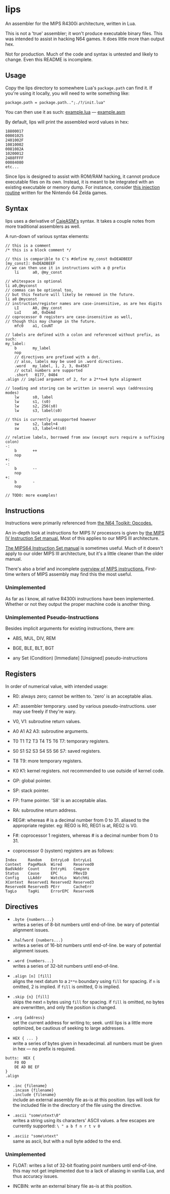 # lips

An assembler for the MIPS R4300i architecture, written in Lua.

This is not a 'true' assembler; it won't produce executable binary files.
This was intended to assist in hacking N64 games.
It does little more than output hex.

Not for production. Much of the code and syntax is untested and likely to change.
Even this README is incomplete.

## Usage

Copy the lips directory to somewhere Lua's `package.path` can find it.
If you're using it locally, you will need to write something like:
```
package.path = package.path..";./?/init.lua"
```

You can then use it as such:
[example.lua][elua] — [example.asm][easm]

[elua]: ./example.lua
[easm]: ./example.asm

By default, lips will print the assembled word values in hex:
```
18800017
00001025
2401002F
10810002
0081082A
10200012
2488FFFF
00084080
etc...
```

Since lips is designed to assist with ROM/RAM hacking,
it cannot produce executable files on its own.
Instead, it is meant to be integrated with an existing executable or memory dump.
For instance, consider [this injection routine][inject.lua]
written for the Nintendo 64 Zelda games.

[inject.lua]: https://github.com/notwa/mm/blob/master/Lua/inject.lua

## Syntax

lips uses a derivative of [CajeASM's][caje] syntax.
It takes a couple notes from more traditional assemblers as well.

[caje]: https://github.com/Tarek701/CajeASM/

A run-down of various syntax elements:
```
// this is a comment
/* this is a block comment */

// this is comparible to C's #define my_const 0xDEADBEEF
[my_const]: 0xDEADBEEF
// we can then use it in instructions with a @ prefix
    li      a0, @my_const

// whitespace is optional
li a0,@myconst
// commas can be optional too,
// but this feature will likely be removed in the future.
li a0 @myconst
// instruction/register names are case-insensitive, as are hex digits
    LI      A0, @my_const
    LuI     a0, 0xDeAd
// coprocessor 0 registers are case-insensitive as well,
// though this may change in the future.
    mfc0    a1, CouNT

// labels are defined with a colon and referenced without prefix, as such:
my_label:
    b       my_label
    nop
    // directives are prefixed with a dot.
    // also, labels may be used in .word directives.
    .word   my_label, 1, 2, 3, 0x4567
    // octal numbers are supported
    .short   0177, 0404
.align // implied argument of 2, for a 2**n=4 byte alignment

// loading and storing can be written in several ways (addressing modes)
    lw      s0, label
    lw      s1, (s0)
    lw      s2, 256(s0)
    lw      s3, label(s0)

// this is currently unsupported however
    sw      s2, label+4
    sw      s3, label+4(s0)

// relative labels, borrowed from asw (except ours require a suffixing colon)
-:
    b       ++
    nop
+:
-:
    b       --
    nop
+:
    b       -
    nop

// TODO: more examples!
```

## Instructions

Instructions were primarily referenced from [the N64 Toolkit: Opcodes.][n64op]

An in-depth look at instructions for MIPS IV processors
is given by [the MIPS IV Instruction Set manual.][mipsiv]
Most of this applies to our MIPS III architecture.

[The MIPS64 Instruction Set manual][mips64] is sometimes useful.
Much of it doesn't apply to our older MIPS III architecture,
but it's a little cleaner than the older manual.

There's also a brief and incomplete [overview of MIPS instructions.][overview]
First-time writers of MIPS assembly may find this the most useful.

[n64op]: https://github.com/mikeryan/n64dev/tree/master/docs/n64ops
[mipsiv]: http://www.cs.cmu.edu/afs/cs/academic/class/15740-f97/public/doc/mips-isa.pdf
[mips64]: http://scc.ustc.edu.cn/zlsc/lxwycj/200910/W020100308600769158777.pdf
[overview]: http://www.mrc.uidaho.edu/mrc/people/jff/digital/MIPSir.html

### Unimplemented

As far as I know, all native R4300i instructions have been implemented.
Whether or not they output the proper machine code is another thing.

### Unimplemented Pseudo-Instructions

Besides implicit arguments for existing instructions, there are:

* ABS, MUL, DIV, REM

* BGE, BLE, BLT, BGT

* any Set (Condition) \[Immediate\] \[Unsigned\] pseudo-instructions

## Registers

In order of numerical value, with intended usage:

* R0: always zero; cannot be written to. 'zero' is an acceptable alias.

* AT: assembler temporary. used by various pseudo-instructions.
  user may use freely if they're wary.

* V0, V1: subroutine return values.

* A0 A1 A2 A3: subroutine arguments.

* T0 T1 T2 T3 T4 T5 T6 T7: temporary registers.

* S0 S1 S2 S3 S4 S5 S6 S7: saved registers.

* T8 T9: more temporary registers.

* K0 K1: kernel registers. not recommended to use outside of kernel code.

* GP: global pointer.

* SP: stack pointer.

* FP: frame pointer. 'S8' is an acceptable alias.

* RA: subroutine return address.

* REG#: whereas # is a decimal number from 0 to 31.
aliased to the appropriate register. eg: REG0 is R0, REG1 is at, REG2 is V0.

* F#: coprocessor 1 registers, whereas # is a decimal number from 0 to 31.

* coprocessor 0 (system) registers are as follows:

```
Index     Random    EntryLo0  EntryLo1
Context   PageMask  Wired     Reserved0
BadVAddr  Count     EntryHi   Compare
Status    Cause     EPC       PRevID
Config    LLAddr    WatchLo   WatchHi
XContext  Reserved1 Reserved2 Reserved3
Reserved4 Reserved5 PErr      CacheErr
TagLo     TagHi     ErrorEPC  Reserved6
```

## Directives

* `.byte {numbers...}`  
writes a series of 8-bit numbers until end-of-line.
be wary of potential alignment issues.

* `.halfword {numbers...}`  
writes a series of 16-bit numbers until end-of-line.
be wary of potential alignment issues.

* `.word {numbers...}`  
writes a series of 32-bit numbers until end-of-line.

* `.align [n] [fill]`  
aligns the next datum to a `2**n` boundary using `fill` for spacing.
if `n` is omitted, 2 is implied.
if `fill` is omitted, 0 is implied.

* `.skip {n} [fill]`  
skips the next `n` bytes using `fill` for spacing.
if `fill` is omitted, no bytes are overwritten,
and only the position is changed.

* `.org {address}`  
set the current address for writing to; seek.
until lips is a little more optimized,
be cautious of seeking to large addresses.

* `HEX { ... }`  
write a series of bytes given in hexadecimal.
all numbers must be given in hex — no prefix is required.
```
butts:  HEX {
    F0 0D
    DE AD BE EF
}
.align
```

* `.inc {filename}`  
`.incasm {filename}`  
`.include {filename}`  
include an external assembly file as-is at this position.
lips will look for the included file
in the directory of the file using the directive.

* `.ascii "some\ntext\0"`  
writes a string using its characters' ASCII values.
a few escapes are currently supported: `\ " a b f n r t v 0`

* `.asciiz "some\ntext"`  
same as ascii, but with a null byte added to the end.

### Unimplemented

* FLOAT: writes a list of 32-bit floating point numbers until end-of-line.
this may not get implemented due to a lack of aliasing in vanilla Lua,
and thus accuracy issues.

* INCBIN: write an external binary file as-is at this position.
